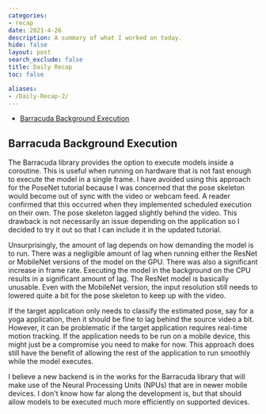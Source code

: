 ```yaml
---
categories:
- recap
date: 2021-4-26
description: A summary of what I worked on today.
hide: false
layout: post
search_exclude: false
title: Daily Recap
toc: false

aliases:
- /Daily-Recap-2/
---
```


* [Barracuda Background Execution](#barracuda-background-execution)

  

## Barracuda Background Execution

The Barracuda library provides the option to execute models inside a coroutine. This is useful when running on hardware that is not fast enough to execute the model in a single frame. I have avoided using this approach for the PoseNet tutorial because I was concerned that the pose skeleton would become out of sync with the video or webcam feed. A reader confirmed that this occurred when they implemented scheduled execution on their own. The pose skeleton lagged slightly behind the video. This drawback is not necessarily an issue depending on the application so I decided to try it out so that I can include it in the updated tutorial. 

Unsurprisingly, the amount of lag depends on how demanding the model is to run. There was a negligible amount of lag when running either the ResNet or MobileNet versions of the model on the GPU. There was also a significant increase in frame rate. Executing the model in the background on the CPU results in a significant amount of lag. The ResNet model is basically unusable. Even with the MobileNet version, the input resolution still needs to lowered quite a bit for the pose skeleton to keep up with the video. 

If the target application only needs to classify the estimated pose, say for a yoga application, then it should be fine to lag behind the source video a bit. However, it can be problematic if the target application requires real-time motion tracking. If the application needs to be run on a mobile device, this might just be a compromise you need to make for now. This approach does still have the benefit of allowing the rest of the application to run smoothly while the model executes.

I believe a new backend is in the works for the Barracuda library that will make use of the Neural Processing Units (NPUs) that are in newer mobile devices. I don't know how far along the development is, but that should allow models to be executed much more efficiently on supported devices.